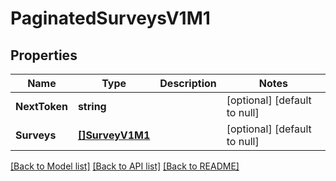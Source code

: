 # PaginatedSurveysV1M1

## Properties
Name | Type | Description | Notes
------------ | ------------- | ------------- | -------------
**NextToken** | **string** |  | [optional] [default to null]
**Surveys** | [**[]SurveyV1M1**](SurveyV1M1.md) |  | [optional] [default to null]

[[Back to Model list]](../README.md#documentation-for-models) [[Back to API list]](../README.md#documentation-for-api-endpoints) [[Back to README]](../README.md)

